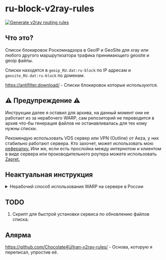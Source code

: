 # ru-block-v2ray-rules
[![Generate v2ray routing rules](https://github.com/Nidelon/ru-block-v2ray-rules/actions/workflows/release.yml/badge.svg)](https://github.com/Nidelon/ru-block-v2ray-rules/actions/workflows/release.yml)

## Что это?
Список блокировок Роскомнадзора в GeoIP и GeoSite для xray или любого другого маршрутизатора трафика принимающего geosite и geoip файлы.

Списки находятся в `geoip_RU.dat:ru-block` по IP адресам и `geosite_RU.dat:ru-block` по доменам.

https://antifilter.download/ - Списки блокировок которые используются.

## ⚠️ Предупреждение ⚠️
Инструкции далее я оставил для архива, на данный момент они не работает из за нерабочего WARP, сам репозиторий не переводится в архив что-бы генерация файлов не останавливалась для тех кому нужны списки.

Рекомендую использовать VDS сервер или VPN (Outline) от Aeza, у них стабильно работают сервера.
Кто захочет, может использовать мою [рефералку.](https://aeza.net/?ref=450474)
Или же, если есть прослойка между интернотом и клиентом в виде сервера или производительного роутера можете использовать [Zapret.](https://github.com/bol-van/zapret)

## Неактуальная инструкция
<details>
<summary>Нерабочий способ использования WARP на сервере в России</summary>

## Как использовать?

<details>
<summary>Если уже установлен</summary>

Использовать правило `ext:geosite_RU.dat:ru-block` для сайтов или `ext:geoip_RU.dat:ru-block` для ip адресов.
</details>

<details>
<summary>Если не установлен, то инструкция с авто-апдейтом для 3x-ui</summary>

Заранее предупреждаю, что инструкция была написана на скорую руку, и возможно будет необходимо заменить шаблон WARP (см. Возможные проблемы).

Установить [3x-ui](https://github.com/MHSanaei/3x-ui?tab=readme-ov-file#install--upgrade) и [WARP](https://github.com/MHSanaei/3x-ui?tab=readme-ov-file#warp-configuration)

Ввести в консоль:
```
sudo rm -rf /usr/local/x-ui/bin/geosite_RU.dat && sudo curl -sSL https://github.com/Nidelon/ru-block-v2ray-rules/raw/release/geosite.dat -o /usr/local/x-ui/bin/geosite_RU.dat && sudo chmod 744 /usr/local/x-ui/bin/geosite_RU.dat
sudo rm -rf /usr/local/x-ui/bin/geoip_RU.dat && sudo curl -sSL https://github.com/Nidelon/ru-block-v2ray-rules/raw/release/geoip.dat -o /usr/local/x-ui/bin/geoip_RU.dat && sudo chmod 744 /usr/local/x-ui/bin/geoip_RU.dat
```

После в `sudo crontab -e`, добавить следующее:
```
@daily rm -rf /usr/local/x-ui/bin/geosite_RU.dat && curl -sSL https://github.com/Nidelon/ru-block-v2ray-rules/raw/release/geosite.dat -o /usr/local/x-ui/bin/geosite_RU.dat && chmod 744 /usr/local/x-ui/bin/geosite_RU.dat
@daily rm -rf /usr/local/x-ui/bin/geoip_RU.dat && curl -sSL https://github.com/Nidelon/ru-block-v2ray-rules/raw/release/geoip.dat -o /usr/local/x-ui/bin/geoip_RU.dat && chmod 744 /usr/local/x-ui/bin/geoip_RU.dat
```
Алярма: Задача работает на удаление с последующей заменой, возможен вылет если xray или v2ray проверит файл в этот промежуток, позже исправлю скрипт.

Далее все действия выполняем в настройках Xray. ![image](https://github.com/Nidelon/ru-block-v2ray-rules/assets/48694850/9cc4c275-73da-4445-bae1-618e2b9cddaa)

Переходим в базовые шаблоны и в основные шаблоны.
Обязательно нужно выставить IPIfNonMatch в настройка стратегии маршрутизации доменов для того что-бы обход работал.

![image](https://github.com/Nidelon/ru-block-v2ray-rules/assets/48694850/36d5da06-09a8-4ffa-8969-8c816e715d4a)

Далее там же, во вкладке "Настройки WARP" нажимаем на "WARP Исходящий".

![image](https://github.com/Nidelon/ru-block-v2ray-rules/assets/48694850/f243ccd4-bad1-4eb8-a6e8-72fa996e0d8f)

В появившемся окне нажимаем "Далее", "Информация" и после "Добавить исходящий".

![image](https://github.com/Nidelon/ru-block-v2ray-rules/assets/48694850/c151c707-4865-4027-af8d-7c123c5330d8)


![image](https://github.com/Nidelon/ru-block-v2ray-rules/assets/48694850/f9acc755-f67f-4e66-a646-939409d34a6e)

Переходим в "Правила маршрутизации" и нажимаем "Добавить правило".

![image](https://github.com/Nidelon/ru-block-v2ray-rules/assets/48694850/7c2329d5-fe59-4cdd-bd42-837cd7590438)

В списке "Outbound Tag" выбираем "warp", в IP вписываем "ext:geoip_RU.dat:ru-block" (Без кавычек), в Domain "ext:geosite_RU.dat:ru-block".

![image](https://github.com/Nidelon/ru-block-v2ray-rules/assets/48694850/4752e6b8-7e43-4a2f-849e-8feb3e50eb99)

Нажимаем да, сохраняем настройки и перезапускаем xray.

</details>

## Возможные проблемы.

<details>
<summary>Не проксируется трафик через WARP.</summary>

Сначало обновите [WARP](https://github.com/MHSanaei/3x-ui?tab=readme-ov-file#warp-configuration) до новой версии.

Если после установки не хочет работать, можно попробовать заменить конфиг WARP на другой.

В настройках xray перейти в расширенные шаблоны и в исходящие.

![image](https://github.com/Nidelon/ru-block-v2ray-rules/assets/48694850/95a1a15a-6560-44e7-9908-0b3a9d8f9232)

Найти правило warp.

![image](https://github.com/Nidelon/ru-block-v2ray-rules/assets/48694850/1139460c-d560-422c-a4e6-4e3c50d88a53)

И заменить его на следующее:

```
  {
    "tag": "WARP",
    "protocol": "socks",
    "settings": {
      "servers": [
        {
          "address": "127.0.0.1",
          "port": 40000
        }
      ]
    }
  }
```

![image](https://github.com/Nidelon/ru-block-v2ray-rules/assets/48694850/7196ff51-172b-4e98-ad0b-08a8a8d91925)

После поменять "Outbound Tag" правила маршрутизации на WARP.

![image](https://github.com/Nidelon/ru-block-v2ray-rules/assets/48694850/0f18e828-01b8-4b03-a7ee-fc14421d2eb9)

</details>

<details>
<summary>Не пускает на сайты по типу OpenAI, или других запрещающие определенный регион.</summary>

Пока обхода не нашёл, самый простой вариант, просто купить сервер за границей и через него пропускать трафик.

</details>

</details>

## TODO
1. Скрипт для быстрой установки сервиса по обновлению файлов списка.

## Алярма
https://github.com/Chocolate4U/Iran-v2ray-rules/ - Основа, которую я переписал, упростив её.
